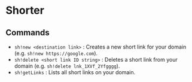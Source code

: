 # Shorter

## Commands

- `sh!new <destination link>` : Creates a new short link for your domain (e.g. `sh!new https://google.com`).
- `sh!delete <short link ID string>` : Deletes a short link from your domain (e.g. `sh!delete lnk_1XVf_2Yfgggg`).
- `sh!getLinks` : Lists all short links on your domain.